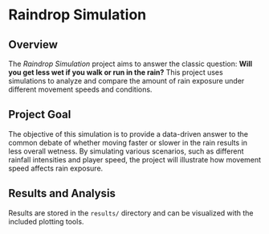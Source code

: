 # Raindrop Simulation

## Overview

The *Raindrop Simulation* project aims to answer the classic question: **Will you get less wet if you walk or run in the rain?** This project uses simulations to analyze and compare the amount of rain exposure under different movement speeds and conditions.

## Project Goal

The objective of this simulation is to provide a data-driven answer to the common debate of whether moving faster or slower in the rain results in less overall wetness. By simulating various scenarios, such as different rainfall intensities and player speed, the project will illustrate how movement speed affects rain exposure.

## Results and Analysis

Results are stored in the `results/` directory and can be visualized with the included plotting tools.